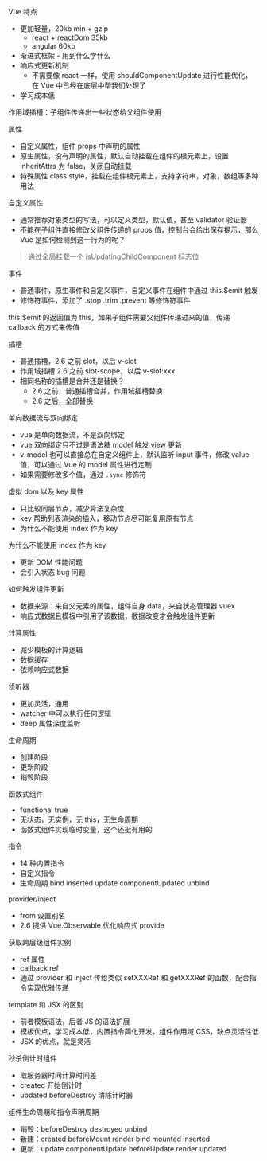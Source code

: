 Vue 特点
* 更加轻量，20kb min + gzip
  * react + reactDom 35kb
  * angular 60kb
* 渐进式框架 - 用到什么学什么
* 响应式更新机制
  * 不需要像 react 一样，使用 shouldComponentUpdate 进行性能优化，在 Vue 中已经在底层中帮我们处理了
* 学习成本低

作用域插槽：子组件传递出一些状态给父组件使用

属性
* 自定义属性，组件 props 中声明的属性
* 原生属性，没有声明的属性，默认自动挂载在组件的根元素上，设置 inheritAttrs 为 false，关闭自动挂载
* 特殊属性 class style，挂载在组件根元素上，支持字符串，对象，数组等多种用法

自定义属性
* 通常推荐对象类型的写法，可以定义类型，默认值，甚至 validator 验证器
* 不能在子组件直接修改父组件传递的 props 值，控制台会给出保存提示，那么 Vue 是如何检测到这一行为的呢？

> 通过全局挂载一个 isUpdatingChildComponent 标志位

事件
* 普通事件，原生事件和自定义事件，自定义事件在组件中通过 this.$emit 触发
* 修饰符事件，添加了 .stop .trim .prevent 等修饰符事件

this.$emit 的返回值为 this，如果子组件需要父组件传递过来的值，传递 callback 的方式来传值

插槽
* 普通插槽，2.6 之前 slot，以后 v-slot
* 作用域插槽 2.6 之前 slot-scope，以后 v-slot:xxx
* 相同名称的插槽是合并还是替换？
  * 2.6 之前，普通插槽合并，作用域插槽替换
  * 2.6 之后，全部替换

单向数据流与双向绑定
* vue 是单向数据流，不是双向绑定
* vue 双向绑定只不过是语法糖 model 触发 view 更新
* v-model 也可以直接总在自定义组件上，默认监听 input 事件，修改 value 值，可以通过 Vue 的 model 属性进行定制
* 如果需要修改多个值，通过 `.sync` 修饰符

虚拟 dom 以及 key 属性
* 只比较同层节点，减少算法复杂度
* key 帮助列表渲染的插入，移动节点尽可能复用原有节点
* 为什么不能使用 index 作为 key

为什么不能使用 index 作为 key
* 更新 DOM 性能问题
* 会引入状态 bug 问题

如何触发组件更新
* 数据来源：来自父元素的属性，组件自身 data，来自状态管理器 vuex
* 响应式数据且模板中引用了该数据，数据改变才会触发组件更新

计算属性
* 减少模板的计算逻辑
* 数据缓存
* 依赖响应式数据

侦听器
* 更加灵活，通用
* watcher 中可以执行任何逻辑
* deep 属性深度监听

生命周期
* 创建阶段
* 更新阶段
* 销毁阶段

函数式组件
* functional true
* 无状态，无实例，无 this，无生命周期
* 函数式组件实现临时变量，这个还挺有用的

指令
* 14 种内置指令
* 自定义指令
* 生命周期 bind inserted update componentUpdated unbind

provider/inject
* from 设置别名
* 2.6 提供 Vue.Observable 优化响应式 provide

获取跨层级组件实例
* ref 属性
* callback ref
* 通过 provider 和 inject 传给类似 setXXXRef 和 getXXXRef 的函数，配合指令实现优雅传递

template 和 JSX 的区别
* 前者模板语法，后者 JS 的语法扩展
* 模板优点，学习成本低，内置指令简化开发，组件作用域 CSS，缺点灵活性低
* JSX 的优点，就是灵活

秒杀倒计时组件
* 取服务器时间计算时间差
* created 开始倒计时
* updated beforeDestroy 清除计时器

组件生命周期和指令声明周期
* 销毁：beforeDestroy destroyed unbind
* 新建：created beforeMount render bind mounted inserted
* 更新：update componentUpdate beforeUpdate render updated